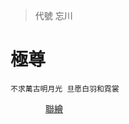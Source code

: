 >代號 忘川

# 極尊

	不求萬古明月光 旦愿白羽和霓裳


&emsp;&emsp;&emsp;&emsp;[聯繪](https://github.com/Lost-Monument/NeuralLine/tree/%E6%9C%AA%E5%90%8D/%E8%81%AF%E7%B9%AA)
